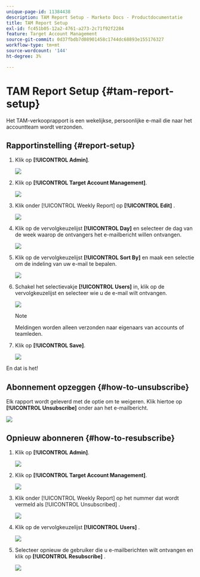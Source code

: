 ```yaml
---
unique-page-id: 11384438
description: TAM Report Setup - Marketo Docs - Productdocumentatie
title: TAM Report Setup
exl-id: fc451b05-12a2-4761-a273-2c71f92f2284
feature: Target Account Management
source-git-commit: 0d37fbdb7d08901458c1744dc68893e155176327
workflow-type: tm+mt
source-wordcount: '144'
ht-degree: 3%

---
```


# TAM Report Setup {#tam-report-setup}

Het TAM-verkooprapport is een wekelijkse, persoonlijke e-mail die naar het accountteam wordt verzonden.

## Rapportinstelling {#report-setup}

1. Klik op **[!UICONTROL Admin]**.

   ![](assets/one-3.png)

1. Klik op **[!UICONTROL Target Account Management]**.

   ![](assets/tam-report-setup-2.png)

1. Klik onder [!UICONTROL Weekly Report] op **[!UICONTROL Edit]** .

   ![](assets/three-3.png)

1. Klik op de vervolgkeuzelijst **[!UICONTROL Day]** en selecteer de dag van de week waarop de ontvangers het e-mailbericht willen ontvangen.

   ![](assets/four-4.png)

1. Klik op de vervolgkeuzelijst **[!UICONTROL Sort By]** en maak een selectie om de indeling van uw e-mail te bepalen.

   ![](assets/five-3.png)

1. Schakel het selectievakje **[!UICONTROL Users]** in, klik op de vervolgkeuzelijst en selecteer wie u de e-mail wilt ontvangen.

   ![](assets/six-2.png)

   >[!NOTE]
   >
   >Meldingen worden alleen verzonden naar eigenaars van accounts of teamleden.

1. Klik op **[!UICONTROL Save]**.

   ![](assets/seven-2.png)

En dat is het!

## Abonnement opzeggen {#how-to-unsubscribe}

Elk rapport wordt geleverd met de optie om te weigeren. Klik hiertoe op **[!UICONTROL Unsubscribe]** onder aan het e-mailbericht.

![](assets/eight-1.png)

## Opnieuw abonneren {#how-to-resubscribe}

1. Klik op **[!UICONTROL Admin]**.

   ![](assets/one-3.png)

1. Klik op **[!UICONTROL Target Account Management]**.

   ![](assets/tam-report-setup-10.png)

1. Klik onder [!UICONTROL Weekly Report] op het nummer dat wordt vermeld als [!UICONTROL Unsubscribed] .

   ![](assets/nine.png)

1. Klik op de vervolgkeuzelijst **[!UICONTROL Users]** .

   ![](assets/ten.png)

1. Selecteer opnieuw de gebruiker die u e-mailberichten wilt ontvangen en klik op **[!UICONTROL Resubscribe]** .

   ![](assets/eleven.png)
